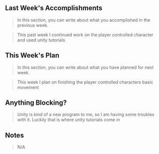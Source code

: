 ## Last Week's Accomplishments
> In this section, you can write about what you accomplished in the previous week.

> This past week I continued work on the player controlled character and used unity tutorials

## This Week's Plan

> In this section, you can write about what you have planned for next week.

> This week I plan on finishing the player controlled characters basic movement

## Anything Blocking?

> Unity is kind of a new program to me, so I am having some troubles with it.  Luckily that is
> where unity tutorials come in

## Notes

> N/A
